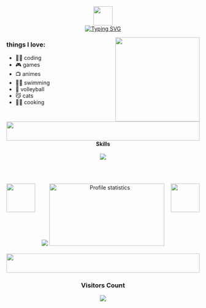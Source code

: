 
<div align="center">
  <img width="50" src="https://media1.giphy.com/media/v1.Y2lkPTc5MGI3NjExZnpyMDdqNmxmcHptczd5djlkbmV1N28zcHhrdnAxbnRzMmh3aWV6OCZlcD12MV9pbnRlcm5hbF9naWZfYnlfaWQmY3Q9cw/ETJ0wNf41Q6MJJEleb/giphy.gif" />
</div>

<div align="center">
<a href="https://git.io/typing-svg"><img src="https://readme-typing-svg.herokuapp.com?font=JetBrains+Mono&size=18&duration=1500&pause=1500&color=CAEAFC&center=true&vCenter=true&random=false&width=435&lines=Hey+there%2C+it's+Rafa+%F0%9F%91%8B;I'm+a+Full-Stack+developer+%F0%9F%92%BB;Welcome+to+my+profile+%3A)" alt="Typing SVG" /></a>
</div>

<a href="#"><img align="right" height="220em" src="https://i.ibb.co/x173f6z/9ce34b1d36d3095d1259c1c8ef2a3f6f.png"/></a> 

<div >
  <h3>things I love:</h3>
  <ul>
    <li>👩‍💻 coding</li>
    <li>🎮 games</li>
    <li>📺 animes</li>
    <li>🏊‍♂️ swimming</li>
    <li>🏐 volleyball</li>
    <li>😼 cats</li>
    <li>👩‍🍳 cooking</li>
  </ul>
</div>


<img width="100%" height="50" src="https://i.ibb.co/FxfpxTQ/e2cb9eae47194ff292aebcdaded60a69e-Zbfc5ae-Tb199l-Xy-0.png" />

<div align="center">
  <span><b>Skills</b></span> 
</div>
<br>

<div align="center">
  <img src="https://skillicons.dev/icons?i=html,css,js,react,mysql,php,git,docker,sass&perline=14" />
</div>

<br><br>

<div align="center">
  <img align="left" width="75" src="https://media2.giphy.com/media/fvlHktz3z2gfHIwflj/200w.webp" />
  <img src="https://github-readme-stats-git-masterrstaa-rickstaa.vercel.app/api/top-langs/?username=rafarsouza&layout=compact&hide_border=true&theme=dracula">
  <img src="https://github-profile-summary-cards.vercel.app/api/cards/stats?username=rafarsouza&theme=dracula" alt="Profile statistics" width="300px" height="163">
  <img align="right" width="75" src="https://media2.giphy.com/media/fvlHktz3z2gfHIwflj/200w.webp" />
</div> 


<br>
<img width="100%" height="50" src="https://i.ibb.co/FxfpxTQ/e2cb9eae47194ff292aebcdaded60a69e-Zbfc5ae-Tb199l-Xy-0.png" />

<div align="center">
  <div>
    <h3 align="center"><b>Visitors Count</b></h3>  
    <p align="center"><img align="center" src="https://profile-counter.glitch.me/{rafarsouza}/count.svg" />
  </div>
</div>
